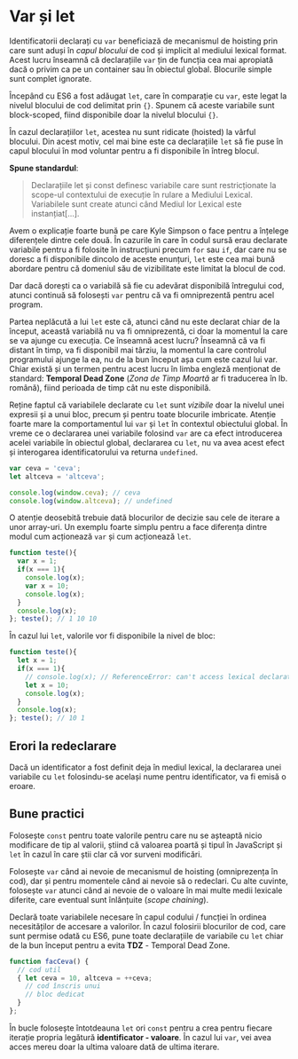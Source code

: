 # Var și let

Identificatorii declarați cu `var` beneficiază de mecanismul de hoisting prin care sunt aduși în *capul blocului* de cod și implicit al mediului lexical format. Acest lucru înseamnă că declarațiile `var` țin de funcția cea mai apropiată dacă o privim ca pe un container sau în obiectul global. Blocurile simple sunt complet ignorate.

Începând cu ES6 a fost adăugat `let`, care în comparație cu `var`, este legat la nivelul blocului de cod delimitat prin `{}`. Spunem că aceste variabile sunt block-scoped, fiind disponibile doar la nivelul blocului `{}`.

În cazul declarațiilor `let`, acestea nu sunt ridicate (hoisted) la vârful blocului. Din acest motiv, cel mai bine este ca declarațiile `let` să fie puse în capul blocului în mod voluntar pentru a fi disponibile în întreg blocul.

**Spune standardul**:

> Declarațiile let și const definesc variabile care sunt restricționate la scope-ul contextului de execuție în rulare a Mediului Lexical. Variabilele sunt create atunci când Mediul lor Lexical este instanțiat\[...].

Avem o explicație foarte bună pe care Kyle Simpson o face pentru a înțelege diferențele dintre cele două. În cazurile în care în codul sursă erau declarate variabile pentru a fi folosite în instrucțiuni precum `for` sau `if`, dar care nu se doresc a fi disponibile dincolo de aceste enunțuri, `let` este cea mai bună abordare pentru că domeniul său de vizibilitate este limitat la blocul de cod.

Dar dacă dorești ca o variabilă să fie cu adevărat disponibilă întregului cod, atunci continuă să folosești `var` pentru că va fi omniprezentă pentru acel program.

Partea neplăcută a lui `let` este că, atunci când nu este declarat chiar de la început, această variabilă nu va fi omniprezentă, ci doar la momentul la care se va ajunge cu execuția. Ce înseamnă acest lucru? Înseamnă că va fi distant în timp, va fi disponibil mai târziu, la momentul la care controlul programului ajunge la ea, nu de la bun început așa cum este cazul lui var. Chiar există și un termen pentru acest lucru în limba engleză menționat de standard: **Temporal Dead Zone** (*Zona de Timp Moartă* ar fi traducerea în lb. română), fiind perioada de timp cât nu este disponibilă.

Reține faptul că variabilele declarate cu `let` sunt *vizibile* doar la nivelul unei expresii și a unui bloc, precum și pentru toate blocurile imbricate. Atenție foarte mare la comportamentul lui `var` și `let` în contextul obiectului global. În vreme ce o declararea unei variabile folosind `var` are ca efect introducerea acelei variabile în obiectul global, declararea cu `let`, nu va avea acest efect și interogarea identificatorului va returna `undefined`.

```javascript
var ceva = 'ceva';
let altceva = 'altceva';

console.log(window.ceva); // ceva
console.log(window.altceva); // undefined
```

O atenție deosebită trebuie dată blocurilor de decizie sau cele de iterare a unor array-uri. Un exemplu foarte simplu pentru a face diferența dintre modul cum acționează `var` și cum acționează `let`.

```javascript
function teste(){
  var x = 1;
  if(x === 1){
    console.log(x);
    var x = 10;
    console.log(x);
  }
  console.log(x);
}; teste(); // 1 10 10
```
În cazul lui `let`, valorile vor fi disponibile la nivel de bloc:

```javascript
function teste(){
  let x = 1;
  if(x === 1){
    // console.log(x); // ReferenceError: can't access lexical declaration `x' before initialization
    let x = 10;
    console.log(x);
  }
  console.log(x);
}; teste(); // 10 1
```

## Erori la redeclarare

Dacă un identificator a fost definit deja în mediul lexical, la declararea unei variabile cu `let` folosindu-se același nume pentru identificator, va fi emisă o eroare.

## Bune practici

Folosește `const` pentru toate valorile pentru care nu se așteaptă nicio modificare de tip al valorii, știind că valoarea poartă și tipul în JavaScript și `let` în cazul în care știi clar că vor surveni modificări.

Folosește `var` când ai nevoie de mecanismul de hoisting (omniprezența în cod), dar și pentru momentele când ai nevoie să o redeclari. Cu alte cuvinte, folosește `var` atunci când ai nevoie de o valoare în mai multe medii lexicale diferite, care eventual sunt înlănțuite (*scope chaining*).

Declară toate variabilele necesare în capul codului / funcției în ordinea necesităților de accesare a valorilor. În cazul folosirii blocurilor de cod, care sunt permise odată cu ES6, pune toate declarațiile de variabile cu `let` chiar de la bun început pentru a evita **TDZ** - Temporal Dead Zone.

```javascript
function facCeva() {
  // cod util
  { let ceva = 10, altceva = ++ceva;
    // cod înscris unui
    // bloc dedicat
  }
};
```

În bucle folosește întotdeauna `let` ori `const` pentru a crea pentru fiecare iterație propria legătură **identificator - valoare**. În cazul lui `var`, vei avea acces mereu doar la ultima valoare dată de ultima iterare.
